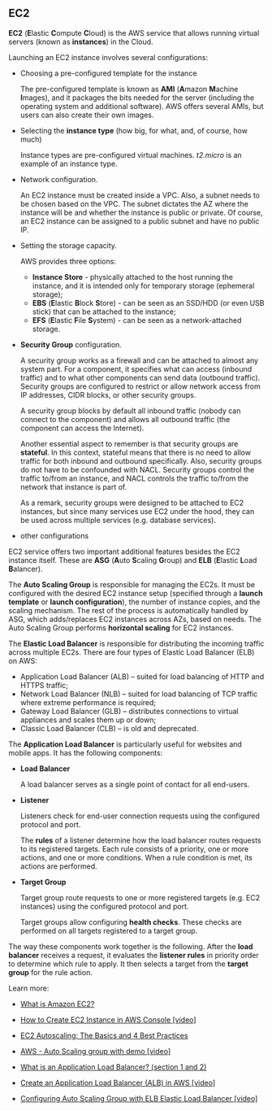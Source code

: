 ## EC2

**EC2** (**E**lastic **C**ompute **C**loud) is the AWS service that allows running virtual servers (known as **instances**) in the Cloud.

Launching an EC2 instance involves several configurations:

- Choosing a pre-configured template for the instance

    The pre-configured template is known as **AMI** (**A**mazon **M**achine **I**mages), and it packages the bits needed for the server (including the operating system and additional software). AWS offers several AMIs, but users can also create their own images. 

- Selecting the **instance type** (how big, for what, and, of course, how much)

    Instance types are pre-configured virtual machines. *t2.micro* is an example of an instance type.

- Network configuration. 

    An EC2 instance must be created inside a VPC. Also, a subnet needs to be chosen based on the VPC. The subnet dictates the AZ where the instance will be and whether the instance is public or private. Of course, an EC2 instance can be assigned to a public subnet and have no public IP.

- Setting the storage capacity. 

    AWS provides three options: 
    
    - **Instance Store** - physically attached to the host running the instance, and it is intended only for temporary storage (ephemeral storage);
    - **EBS** (**E**lastic **B**lock **S**tore) - can be seen as an SSD/HDD (or even USB stick) that can be attached to the instance;
    - **EFS** (**E**lastic **F**ile **S**ystem) - can be seen as a network-attached storage.

- **Security Group** configuration.  

    A security group works as a firewall and can be attached to almost any system part. For a component, it specifies what can access (inbound traffic) and to what other components can send data (outbound traffic). Security groups are configured to restrict or allow network access from IP addresses, CIDR blocks, or other security groups.

    A security group blocks by default all inbound traffic (nobody can connect to the component) and allows all outbound traffic (the component can access the Internet). 

    Another essential aspect to remember is that security groups are **stateful**. In this context, stateful means that there is no need to allow traffic for both inbound and outbound specifically. Also, security groups do not have to be confounded with NACL. Security groups control the traffic to/from an instance, and  NACL controls the traffic to/from the network that instance is part of.

    As a remark, security groups were designed to be attached to EC2 instances, but since many services use EC2 under the hood, they can be used across multiple services (e.g. database services).

- other configurations

EC2 service offers two important additional features besides the EC2 instance itself. These are **ASG** (**A**uto **S**caling **G**roup) and **ELB** (**E**lastic **L**oad **B**alancer).

The **Auto Scaling Group** is responsible for managing the EC2s. It must be configured with the desired EC2 instance setup (specified through a **launch template** or **launch configuration**), the number of instance copies, and the scaling mechanism. The rest of the process is automatically handled by ASG, which adds/replaces EC2 instances across AZs, based on needs. The Auto Scaling Group performs **horizontal scaling** for EC2 instances.

The **Elastic Load Balancer** is responsible for distributing the incoming traffic across multiple EC2s. There are four types of Elastic Load Balancer (ELB) on AWS:

- Application Load Balancer (ALB) – suited for load balancing of HTTP and HTTPS traffic;
- Network Load Balancer (NLB) – suited for load balancing of TCP traffic where extreme performance is required;
- Gateway Load Balancer (GLB) – distributes connections to virtual appliances and scales them up or down;
- Classic Load Balancer (CLB) – is old and deprecated.

The **Application Load Balancer** is particularly useful for websites and mobile apps. It has the following components:

- **Load Balancer**

    A load balancer serves as a single point of contact for all end-users.

- **Listener**

    Listeners check for end-user connection requests using the configured protocol and port. 
    
    The **rules** of a listener determine how the load balancer routes requests to its registered targets. Each rule consists of a priority, one or more actions, and one or more conditions. When a rule condition is met, its actions are performed.

- **Target Group**

    Target group route requests to one or more registered targets (e.g. EC2 instances) using the configured protocol and port. 
    
    Target groups allow configuring **health checks**. These checks are performed on all targets registered to a target group.

The way these components work together is the following. After the **load balancer** receives a request, it evaluates the **listener rules** in priority order to determine which rule to apply. It then selects a target from the **target group** for the rule action.

Learn more:

- [What is Amazon EC2?](https://docs.aws.amazon.com/AWSEC2/latest/UserGuide/concepts.html)

- [How to Create EC2 Instance in AWS Console [video]](https://www.youtube.com/watch?v=rIi8Pd5Uvbc)

- [EC2 Autoscaling: The Basics and 4 Best Practices](https://spot.io/resources/aws-autoscaling/ec2-autoscaling-the-basics-and-4-best-practices/)

- [AWS - Auto Scaling group with demo [video]](https://www.youtube.com/watch?v=JM1hfA9xBAc)

- [What is an Application Load Balancer? (section 1 and 2)](https://docs.aws.amazon.com/elasticloadbalancing/latest/application/introduction.html)

- [Create an Application Load Balancer (ALB) in AWS [video]](https://www.youtube.com/watch?v=ZGGpEwThhrM)

- [Configuring Auto Scaling Group with ELB Elastic Load Balancer [video]](https://www.youtube.com/watch?v=aOAqH48Cyc8&t=537s)
